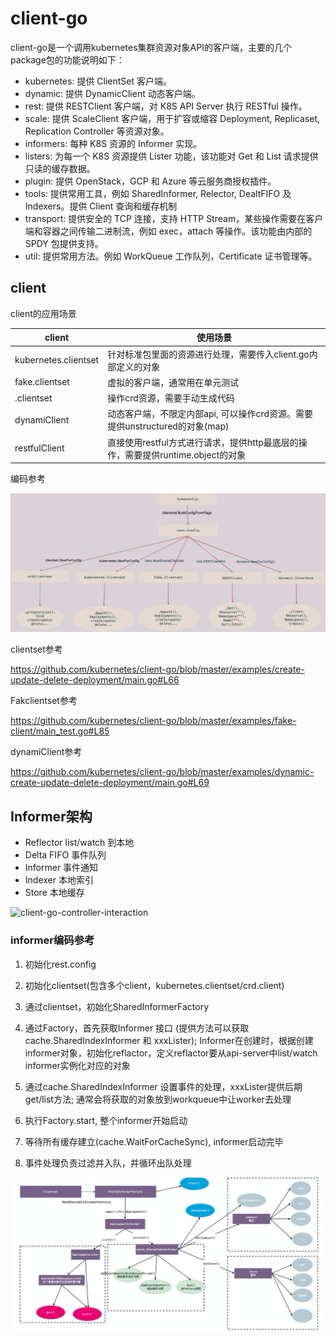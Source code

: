 # client-go

client-go是一个调用kubernetes集群资源对象API的客户端，主要的几个package包的功能说明如下：

- kubernetes: 提供 ClientSet 客户端。
- dynamic: 提供 DynamicClient 动态客户端。
- rest: 提供 RESTClient 客户端，对 K8S API Server 执行 RESTful 操作。
- scale: 提供 ScaleClient 客户端，用于扩容或缩容 Deployment, Replicaset, Replication Controller 等资源对象。
- informers: 每种 K8S 资源的 Informer 实现。
- listers: 为每一个 K8S 资源提供 Lister 功能，该功能对 Get 和 List 请求提供只读的缓存数据。
- plugin: 提供 OpenStack，GCP 和 Azure 等云服务商授权插件。
- tools: 提供常用工具，例如 SharedInformer, Relector, DealtFIFO 及 Indexers。提供 Client 查询和缓存机制
- transport: 提供安全的 TCP 连接，支持 HTTP Stream，某些操作需要在客户端和容器之间传输二进制流，例如 exec，attach 等操作。该功能由内部的 SPDY 包提供支持。
- util: 提供常用方法。例如 WorkQueue 工作队列，Certificate 证书管理等。

## client

client的应用场景

| client               | 使用场景                                                     |
| -------------------- | ------------------------------------------------------------ |
| kubernetes.clientset | 针对标准包里面的资源进行处理，需要传入client.go内部定义的对象 |
| fake.clientset       | 虚拟的客户端，通常用在单元测试                               |
| <crd>.clientset      | 操作crd资源，需要手动生成代码                                |
| dynamiClient         | 动态客户端，不限定内部api, 可以操作crd资源。需要提供unstructured的对象(map) |
| restfulClient        | 直接使用restful方式进行请求，提供http最底层的操作，需要提供runtime.object的对象 |

编码参考

![controller-client-go](../pics/controller-client-go.png)

clientset参考

https://github.com/kubernetes/client-go/blob/master/examples/create-update-delete-deployment/main.go#L66

Fakclientset参考

https://github.com/kubernetes/client-go/blob/master/examples/fake-client/main_test.go#L85

dynamiClient参考

https://github.com/kubernetes/client-go/blob/master/examples/dynamic-create-update-delete-deployment/main.go#L69



## Informer架构

- Reflector list/watch 到本地
- Delta FIFO 事件队列
- Informer 事件通知
- Indexer  本地索引
- Store 本地缓存

![client-go-controller-interaction](/Users/cloud/Downloads/operator-practice-guide-10241e24acc582c371aafc5bf3f8bf1b68117e7f/2.controller入门/.assets/client-go-controller-interaction.jpeg)



### informer编码参考

1. 初始化rest.config

2. 初始化clientset(包含多个client，kubernetes.clientset/crd.client)

3. 通过clientset，初始化SharedInformerFactory

4. 通过Factory，首先获取Informer 接口 (提供方法可以获取cache.SharedIndexInformer 和 xxxLister); Informer在创建时，根据创建informer对象，初始化reflactor，定义reflactor要从api-server中list/watch informer实例化对应的对象

5. 通过cache.SharedIndexInformer 设置事件的处理，xxxLister提供后期get/list方法; 通常会将获取的对象放到workqueue中让worker去处理

6. 执行Factory.start, 整个informer开始启动

7. 等待所有缓存建立(cache.WaitForCacheSync), informer启动完毕

8. 事件处理负责过滤并入队，并循环出队处理

   

![image-20210624155026580](../pics/clien-go-informer-workflow.png)

